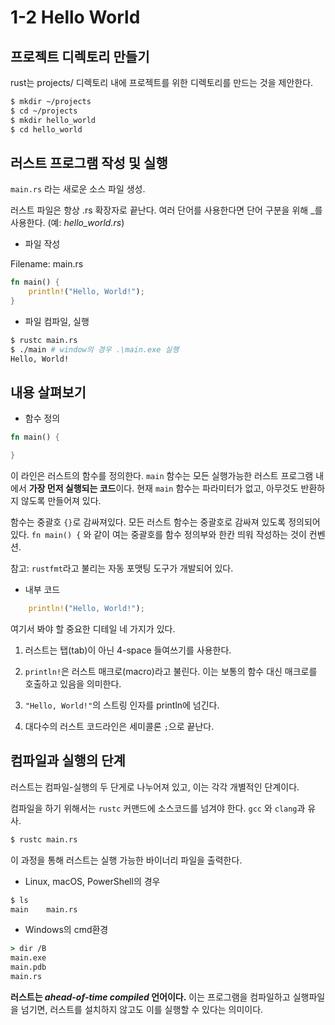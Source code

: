 # 1-2 Hello World

## 프로젝트 디렉토리 만들기

rust는 projects/ 디렉토리 내에 프로젝트를 위한 디렉토리를 만드는 것을 제안한다.

```bash
$ mkdir ~/projects
$ cd ~/projects
$ mkdir hello_world
$ cd hello_world
```

## 러스트 프로그램 작성 및 실행

`main.rs` 라는 새로운 소스 파일 생성.

러스트 파일은 항상 .rs 확장자로 끝난다. 여러 단어를 사용한다면 단어 구분을 위해 _를 사용한다. (예: _hello_world.rs_)

- 파일 작성

Filename: main.rs

```rust
fn main() {
    println!("Hello, World!");
}
```

- 파일 컴파일, 실행

```bash
$ rustc main.rs
$ ./main # window의 경우 .\main.exe 실행
Hello, World!
```

## 내용 살펴보기

- 함수 정의

```rust
fn main() {

}
```

이 라인은 러스트의 함수를 정의한다. `main` 함수는 모든 실행가능한 러스트 프로그램 내에서 **가장 먼저 실행되는 코드**이다. 현재 `main` 함수는 파라미터가 없고, 아무것도 반환하지 않도록 만들어져 있다.

함수는 중괄호 `{}`로 감싸져있다. 모든 러스트 함수는 중괄호로 감싸져 있도록 정의되어 있다. `fn main() {` 와 같이 여는 중괄호를 함수 정의부와 한칸 띄워 작성하는 것이 컨벤션.

참고: `rustfmt`라고 불리는 자동 포맷팅 도구가 개발되어 있다.

- 내부 코드

```rust
    println!("Hello, World!");
```

여기서 봐야 할 중요한 디테일 네 가지가 있다.

1. 러스트는 탭(tab)이 아닌 4-space 들여쓰기를 사용한다.

2. `println!`은 러스트 매크로(macro)라고 불린다. 이는 보통의 함수 대신 매크로를 호출하고 있음을 의미한다.

3. `"Hello, World!"`의 스트링 인자를 println에 넘긴다.

4. 대다수의 러스트 코드라인은 세미콜론 `;`으로 끝난다.

## 컴파일과 실행의 단계

러스트는 컴파일-실행의 두 단게로 나누어져 있고, 이는 각각 개별적인 단계이다.

컴파일을 하기 위해서는 `rustc` 커맨드에 소스코드를 넘겨야 한다. `gcc` 와 `clang`과 유사.

```bash
$ rustc main.rs
```

이 과정을 통해 러스트는 실행 가능한 바이너리 파일을 출력한다.

- Linux, macOS, PowerShell의 경우

```bash
$ ls
main    main.rs
```

- Windows의 cmd환경

```cmd
> dir /B
main.exe
main.pdb
main.rs
```

**러스트는 _ahead-of-time compiled_ 언어이다.** 이는 프로그램을 컴파일하고 실행파일을 넘기면, 러스트를 설치하지 않고도 이를 실행할 수 있다는 의미이다.
